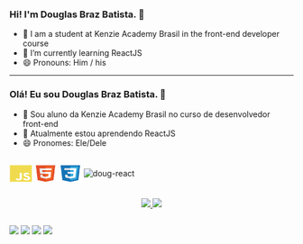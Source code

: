 ### Hi! I'm Douglas Braz Batista. 👋
 
- 📙 I am a student at Kenzie Academy Brasil in the front-end developer course
- 🌱 I’m currently learning ReactJS
- 😄 Pronouns: Him / his
  
---------------------------------------------------------

### Olá! Eu sou Douglas Braz Batista. 👋

- 📙 Sou aluno da Kenzie Academy Brasil no curso de desenvolvedor front-end
- 🌱 Atualmente estou aprendendo ReactJS
- 😄 Pronomes: Ele/Dele

<div style="display: inline_block"><br>
  <img align="center" alt="doug-Js" height="30" width="40" src="https://raw.githubusercontent.com/devicons/devicon/master/icons/javascript/javascript-plain.svg">
  <img align="center" alt="doug-HTML" height="30" width="40" src="https://raw.githubusercontent.com/devicons/devicon/master/icons/html5/html5-original.svg">
  <img align="center" alt="doug-CSS" height="30" width="40" src="https://raw.githubusercontent.com/devicons/devicon/master/icons/css3/css3-original.svg"> 
  <img align="center" alt="doug-react" height="30" width="40" src="https://cdn.jsdelivr.net/gh/devicons/devicon/icons/react/react-original.svg"> 
</div>

##

<div align="center">
  <a href="https://github.com/ltkbigdad">
  <img height="150em" src="https://github-readme-stats.vercel.app/api?username=ltkbigdad&show_icons=true&theme=dracula&include_all_commits=true&count_private=true"/>
  <img height="130em" src="https://github-readme-stats.vercel.app/api/top-langs/?username=ltkbigdad&layout=compact&langs_count=16&theme=dracula"/>
</div>


  
  ##
  
  <div> 
  
  <a href="https://www.instagram.com/dougbbatista" target="_blank"><img src="https://img.shields.io/badge/-Instagram-%23E4405F?style=for-the-badge&logo=instagram&logoColor=white" target="_blank"></a>
  <a href = "mailto:doug.batista@live.com"><img src="https://img.shields.io/badge/Microsoft_Outlook-0078D4?style=for-the-badge&logo=microsoft-outlook&logoColor=white" target="_blank"></a>
  <a href="https://www.linkedin.com/in/dougbatista" target="_blank"><img src="https://img.shields.io/badge/-LinkedIn-%230077B5?style=for-the-badge&logo=linkedin&logoColor=white" target="_blank"></a> 
  <a href="https://twitter.com/dougbbatista" target="_blank"><img src="https://img.shields.io/badge/Twitter-1DA1F2?style=for-the-badge&logo=twitter&logoColor=white" target="_blank"></a>   
 
   
   

 
</div>



  
